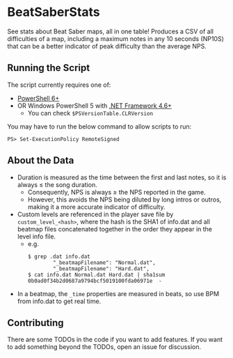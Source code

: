 # BeatSaberStats
See stats about Beat Saber maps, all in one table! Produces a CSV of all difficulties of a map, including a maximum notes in any 10 seconds (NP10S) that can be a better indicator of peak difficulty than the average NPS.

## Running the Script
The script currently requires one of:
* [PowerShell 6+](https://microsoft.com/PowerShell)
* OR Windows PowerShell 5 with [.NET Framework 4.6+](https://dotnet.microsoft.com/download/dotnet-framework)
  * You can check `$PSVersionTable.CLRVersion`

You may have to run the below command to allow scripts to run:
```pwsh
PS> Set-ExecutionPolicy RemoteSigned
```


## About the Data

* Duration is measured as the time between the first and last notes, so it is always ≤ the song duration.
  * Consequently, NPS is always ≥ the NPS reported in the game.
  * However, this avoids the NPS being diluted by long intros or outros, making it a more accurate indicator of difficulty.
* Custom levels are referenced in the player save file by `custom_level_<hash>`, where the hash is the SHA1 of info.dat and all beatmap files concatenated together in the order they appear in the level info file.
  * e.g.
    ```
    $ grep .dat info.dat
            "_beatmapFilename": "Normal.dat",
            "_beatmapFilename": "Hard.dat",
    $ cat info.dat Normal.dat Hard.dat | sha1sum
    0b0ad0f34b2d0687a9794bcf5019100fda06971e  -
    ```
* In a beatmap, the `_time` properties are measured in beats, so use BPM from info.dat to get real time.

## Contributing

There are some TODOs in the code if you want to add features. If you want to add something beyond the TODOs, open an issue for discussion.
